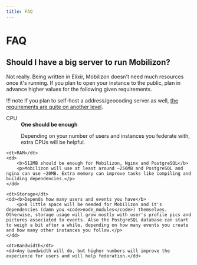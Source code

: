 ```yaml
---
title: FAQ
---
```


# FAQ

## Should I have a big server to run Mobilizon?


Not really. Being written in Elixir, Mobilizon doesn't need much resources once it's running. If you plan to open your instance to the public, plan in advance higher values for the following given requirements.

!!! note
    If you plan to self-host a address/geocoding server as well, [the requirements are quite on another level](./configure/geocoders.md).

<dl>
    <dt>CPU</dt>
    <dd><b>One should be enough</b>
    <p>Depending on your number of users and instances you federate with, extra CPUs will be helpful.</p>
    </dd>

    <dt>RAM</dt>
    <dd>
        <b>512MB should be enough for Mobilizon, Nginx and PostgreSQL</b>
        <p>Mobilizon will use at least around ~256MB and PostgreSQL and nginx can use ~20MB. Extra memory can improve tasks like compiling and building dependencies.</p>
    </dd>

    <dt>Storage</dt>
    <dd><b>Depends how many users and events you have</b>
        <p>A little space will be needed for Mobilizon and it's dependencies (damn you <code>node_modules</code>) themselves. Otherwise, storage usage will grow mostly with user's profile pics and pictures associated to events. Also the PostgreSQL database can start to weigh a bit after a while, depending on how many events you create and how many other instances you follow.</p>
    </dd>

    <dt>Bandwidth</dt>
    <dd>Any bandwidth will do, but higher numbers will improve the experience for users and will help federation.</dd>
</dl>